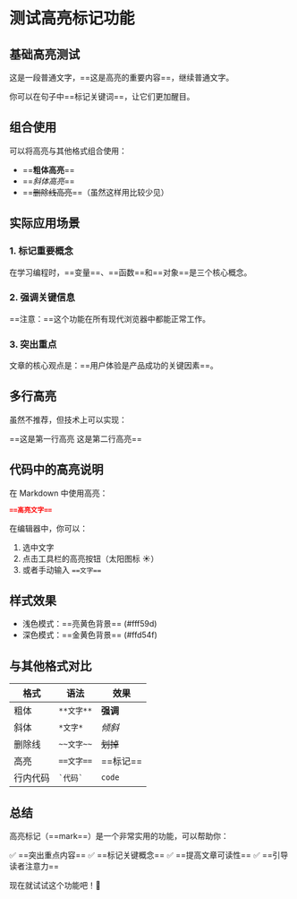 # 测试高亮标记功能

## 基础高亮测试

这是一段普通文字，==这是高亮的重要内容==，继续普通文字。

你可以在句子中==标记关键词==，让它们更加醒目。

## 组合使用

可以将高亮与其他格式组合使用：

- ==**粗体高亮**==
- ==*斜体高亮*==
- ==~~删除线高亮~~==（虽然这样用比较少见）

## 实际应用场景

### 1. 标记重要概念

在学习编程时，==变量==、==函数==和==对象==是三个核心概念。

### 2. 强调关键信息

==注意：==这个功能在所有现代浏览器中都能正常工作。

### 3. 突出重点

文章的核心观点是：==用户体验是产品成功的关键因素==。

## 多行高亮

虽然不推荐，但技术上可以实现：

==这是第一行高亮
这是第二行高亮==

## 代码中的高亮说明

在 Markdown 中使用高亮：

```markdown
==高亮文字==
```

在编辑器中，你可以：
1. 选中文字
2. 点击工具栏的高亮按钮（太阳图标 ☀️）
3. 或者手动输入 `==文字==`

## 样式效果

- 浅色模式：==亮黄色背景== (#fff59d)
- 深色模式：==金黄色背景== (#ffd54f)

## 与其他格式对比

| 格式 | 语法 | 效果 |
| --- | --- | --- |
| 粗体 | `**文字**` | **强调** |
| 斜体 | `*文字*` | *倾斜* |
| 删除线 | `~~文字~~` | ~~划掉~~ |
| 高亮 | `==文字==` | ==标记== |
| 行内代码 | `` `代码` `` | `code` |

## 总结

高亮标记（==mark==）是一个非常实用的功能，可以帮助你：

✅ ==突出重点内容==
✅ ==标记关键概念==
✅ ==提高文章可读性==
✅ ==引导读者注意力==

现在就试试这个功能吧！🎉
